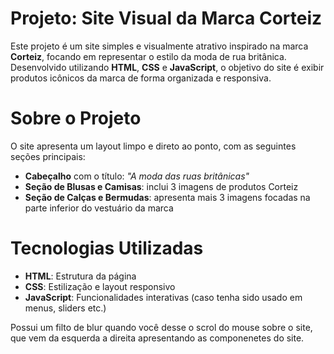 # Projeto: Site Visual da Marca Corteiz

Este projeto é um site simples e visualmente atrativo inspirado na marca **Corteiz**, focando em representar o estilo da moda de rua britânica. Desenvolvido utilizando **HTML**, **CSS** e **JavaScript**, o objetivo do site é exibir produtos icônicos da marca de forma organizada e responsiva.

# Sobre o Projeto

O site apresenta um layout limpo e direto ao ponto, com as seguintes seções principais:

- **Cabeçalho** com o título: *"A moda das ruas britânicas"*
- **Seção de Blusas e Camisas**: inclui 3 imagens de produtos Corteiz
- **Seção de Calças e Bermudas**: apresenta mais 3 imagens focadas na parte inferior do vestuário da marca

# Tecnologias Utilizadas

- **HTML**: Estrutura da página
- **CSS**: Estilização e layout responsivo
- **JavaScript**: Funcionalidades interativas (caso tenha sido usado em menus, sliders etc.)

 Possui um filto de blur quando você desse o scrol do mouse sobre o site, que vem da esquerda a direita apresentando as componenetes do site.

